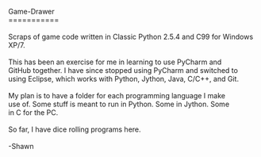Game-Drawer<br>
===========<br><br>
Scraps of game code written in Classic Python 2.5.4 and C99 for Windows XP/7.<br><br>
This has been an exercise for me in learning to use PyCharm and<br>
GitHub together.  I have since stopped using PyCharm and switched to<br>
using Eclipse, which works with Python, Jython, Java, C/C++, and Git.<br><br>
My plan is to have a folder for each programming language I make<br>
use of.  Some stuff is meant to run in Python.  Some in Jython.  Some<br>
in C for the PC.<br><br>
So far, I have dice rolling programs here.<br><br>
-Shawn<br>
